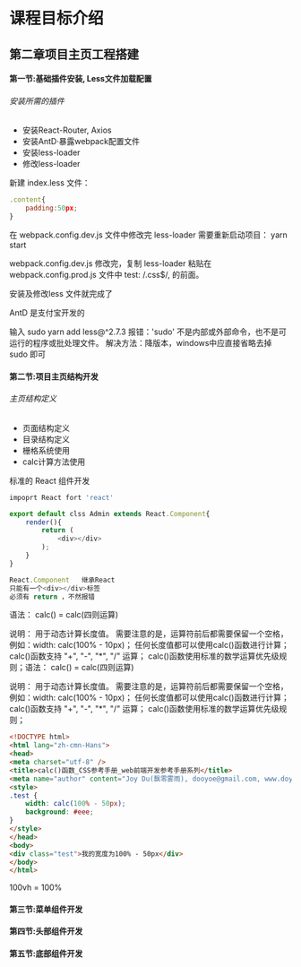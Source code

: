 # 课程目标介绍
## 第二章项目主页工程搭建
#### 第一节:基础插件安装, Less文件加载配置
###### 安装所需的插件
- 安装React-Router, Axios
- 安装AntD·暴露webpack配置文件
- 安装less-loader
- 修改less-loader

新建 index.less 文件：
```js
.content{
    padding:50px;
}
```

在 webpack.config.dev.js 文件中修改完 less-loader 需要重新启动项目： yarn start

webpack.config.dev.js 修改完，复制 less-loader 粘贴在 webpack.config.prod.js 文件中 test: /\.css$/, 的前面。

安装及修改less 文件就完成了


AntD 是支付宝开发的

输入 sudo yarn add less@^2.7.3  报错：'sudo' 不是内部或外部命令，也不是可运行的程序或批处理文件。
解决方法：降版本，windows中应直接省略去掉 sudo 即可


#### 第二节:项目主页结构开发
###### 主页结构定义
- 页面结构定义
- 目录结构定义
- 栅格系统使用
- calc计算方法使用

标准的 React 组件开发

```js
impoprt React fort 'react'

export default clss Admin extends React.Component{
    render(){
        return (
            <div></div>
        );
    }
}

React.Component   继承React
只能有一个<div></div>标签
必须有 return ，不然报错


```
语法：
calc() = calc(四则运算)

说明：
用于动态计算长度值。
需要注意的是，运算符前后都需要保留一个空格，例如：width: calc(100% - 10px)；
任何长度值都可以使用calc()函数进行计算；
calc()函数支持 "+", "-", "*", "/" 运算；
calc()函数使用标准的数学运算优先级规则；语法：
calc() = calc(四则运算)

说明：
用于动态计算长度值。
需要注意的是，运算符前后都需要保留一个空格，例如：width: calc(100% - 10px)；
任何长度值都可以使用calc()函数进行计算；
calc()函数支持 "+", "-", "*", "/" 运算；
calc()函数使用标准的数学运算优先级规则；

```html
<!DOCTYPE html>
<html lang="zh-cmn-Hans">
<head>
<meta charset="utf-8" />
<title>calc()函数_CSS参考手册_web前端开发参考手册系列</title>
<meta name="author" content="Joy Du(飘零雾雨), dooyoe@gmail.com, www.doyoe.com" />
<style>
.test {
	width: calc(100% - 50px);
	background: #eee;
}
</style>
</head>
<body>
<div class="test">我的宽度为100% - 50px</div>
</body>
</html>

```
100vh = 100%

#### 第三节:菜单组件开发












#### 第四节:头部组件开发













#### 第五节:底部组件开发









































